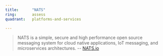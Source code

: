 ```yaml
---
title:      "NATS"
ring:       assess
quadrant:   platforms-and-services

---
```


> NATS is a simple, secure and high performance open source messaging system for cloud native applications, IoT messaging, and microservices architectures.
> -- [NATS.io](https://nats.io/)